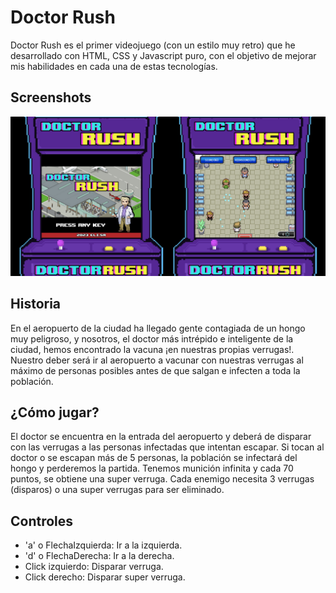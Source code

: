 # Doctor Rush

Doctor Rush es el primer videojuego (con un estilo muy retro) que he desarrollado con HTML, CSS y Javascript puro, con el objetivo de mejorar mis habilidades en cada una de estas tecnologías.

## Screenshots
![](images/examples.png)

## Historia
En el aeropuerto de la ciudad ha llegado gente contagiada de un hongo
muy peligroso, y nosotros, el doctor más intrépido e inteligente de la ciudad, 
hemos encontrado la vacuna ¡en nuestras propias verrugas!. 
Nuestro deber será ir al aeropuerto a vacunar con nuestras verrugas
al máximo de personas posibles antes de que salgan e infecten a toda la población.

## ¿Cómo jugar?
El doctor se encuentra en la entrada del aeropuerto y deberá de disparar con las
verrugas a las personas infectadas que intentan escapar. Si tocan al doctor o se 
escapan más de 5 personas, la población se infectará del hongo y perderemos la partida.
Tenemos munición infinita y cada 70 puntos, se obtiene una super verruga.
Cada enemigo necesita 3 verrugas (disparos) o una super verrugas para ser eliminado. 

## Controles
- 'a' o FlechaIzquierda: Ir a la izquierda.
- 'd' o FlechaDerecha: Ir a la derecha. 
- Click izquierdo: Disparar verruga.
- Click derecho: Disparar super verruga.

